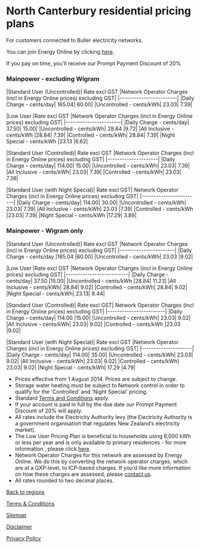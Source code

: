 # North Canterbury residential pricing plans
For customers connected to Buller electricity networks.

You can join Energy Online by clicking [here](http://www.energyonline.co.nz/Default.aspx?tabid=98).

<p class="intro">If you pay on time, you'll receive our Prompt Payment Discount of 20%</p>


### Mainpower - excluding Wigram
|Standard User (Uncontrolled)|	Rate excl GST	|Network Operator Charges (incl in Energy Online prices) excluding GST|
|------------------------|
|Daily Charge - cents/day|	165.04|	60.00|
|Uncontrolled - cents/kWh|	23.03|	7.39|
 

|Low User	|Rate excl GST	|Network Operator Charges (incl in Energy Online prices) excluding GST|
|-----------------------|
|Daily Charge - cents/day|	37.50|	15.00|
|Uncontrolled - cents/kWh|	28.84	|9.72|
|All Inclusive - cents/kWh	|28.84|	7.39|
|Controlled - cents/kWh|	28.84|	7.39|
|Night Special - cents/kWh	|23.13	|6.62|
 

|Standard User (Controlled)|	Rate excl GST	|Network Operator Charges (incl in Energy Online prices) excluding GST|
|---------------------|
|Daily Charge - cents/day|	114.00|	15.00|
|Uncontrolled - cents/kWh|	23.03|	7.39|
|All Inclusive - cents/kWh|	23.03|	7.39|
|Controlled - cents/kWh|	23.03|	7.39|
 

|Standard User (with Night Special)|	Rate excl GST|	Network Operator Charges (incl in Energy Online prices) excluding GST|
|------------------------|
|Daily Charge - cents/day|	114.00|	30.00|
|Uncontrolled - cents/kWh|	23.03|	7.39|
|All Inclusive - cents/kWh|	23.03	|7.39|
|Controlled - cents/kWh	|23.03|	7.39|
|Night Special - cents/kWh	|17.29|	3.88|
 

### Mainpower - Wigram only
|Standard User (Uncontrolled)|	Rate excl GST	|Network Operator Charges (incl in Energy Online prices) excluding GST|
|-----------------------|
|Daily Charge - cents/day	|165.04	|60.00|
|Uncontrolled - cents/kWh|	23.03	|9.02|
 

|Low User	|Rate excl GST	|Network Operator Charges (incl in Energy Online prices) excluding GST|
|--------------------------|
|Daily Charge - cents/day|	37.50	|15.00|
|Uncontrolled - cents/kWh	|28.84|	11.23|
|All Inclusive - cents/kWh|	28.84|	9.02|
|Controlled - cents/kWh|	28.84|	9.02|
|Night Special - cents/kWh|	23.13|	8.44|
 

|Standard User (Controlled)|	Rate excl GST|	Network Operator Charges (incl in Energy Online prices) excluding GST|
|------------------------|
|Daily Charge - cents/day|	114.00	|15.00|
|Uncontrolled - cents/kWh|	23.03|	9.02|
|All Inclusive - cents/kWh|	23.03|	9.02|
|Controlled - cents/kWh	|23.03	|9.02|
 

|Standard User (with Night Special)|	Rate excl GST	|Network Operator Charges (incl in Energy Online prices) excluding GST|
|---------------------|
|Daily Charge - cents/day|	114.00|	35.00|
|Uncontrolled - cents/kWh|	23.03|	9.02|
|All Inclusive - cents/kWh|	23.03|	9.02|
|Controlled - cents/kWh|	23.03|	9.02|
|Night Special - cents/kWh|	17.29	|4.79|

- Prices effective from 1 August 2014. Prices are subject to change.
- Storage water heating must be subject to Network control in order to qualify for the 'Controlled' and 'Night Special' pricing.
- Standard [Terms and Conditions](http://www.energyonline.co.nz/terms) apply.
- If your account is paid in full by the due date our Prompt Payment Discount of 20% will apply.
- All rates include the Electricity Authority levy (the Electricity Authority is a government organisation that regulates New Zealand’s electricity market).
- The Low User Pricing Plan is beneficial to households using 8,000 kWh or less per year and is only available to primary residences - for more information , please click [here](http://www.energyonline.co.nz/Default.aspx?tabid=148).
- Network Operator Charges for this network are assessed by Energy Online.  We do this by converting the network operator charges, which are at a GXP-level, to ICP-based charges.  If you'd like more information on how these charges are assessed, please [contact us](http://www.energyonline.co.nz/home/contact_us).
- All rates rounded to two decimal places.


[Back to regions](http://www.energyonline.co.nz/residential/pricing_plans/residential_electricity_pricing_plans)

[Terms & Conditions](http://www.energyonline.co.nz/terms)

[Sitemap](http://www.energyonline.co.nz/home/site_map)

[Disclaimer](http://www.energyonline.co.nz/home/site_map/disclaimer)

[Privacy Policy](http://www.energyonline.co.nz/home/site_map/privacy_policy)
